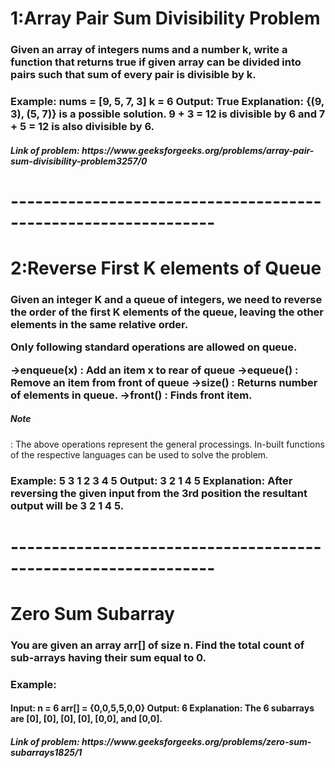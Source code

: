 <h1>1:Array Pair Sum Divisibility Problem</h1>
<h3>Given an array of integers nums and a number k, write a function that returns true if given array can be divided into pairs such that sum of every pair is divisible by k.</h3>
<h3>Example:
nums = [9, 5, 7, 3]
k = 6
Output: 
True
Explanation: 
{(9, 3), (5, 7)} is a 
possible solution. 9 + 3 = 12 is divisible
by 6 and 7 + 5 = 12 is also divisible by 6.
</h3>
<h5>Link of problem: https://www.geeksforgeeks.org/problems/array-pair-sum-divisibility-problem3257/0 </h5>

<h1>---------------------------------------------------------------</h1>
<h1>2:Reverse First K elements of Queue</h1>
<h3>Given an integer K and a queue of integers, we need to reverse the order of the first K elements of the queue, leaving the other elements in the same relative order.

Only following standard operations are allowed on queue.

->enqueue(x) : Add an item x to rear of queue
->equeue() : Remove an item from front of queue
->size() : Returns number of elements in queue.
->front() : Finds front item.
<h5>Note</h5>: The above operations represent the general processings. In-built functions of the respective languages can be used to solve the problem.</h3>
<h3>Example:
5 3
1 2 3 4 5
Output: 
3 2 1 4 5
Explanation: 
After reversing the given
input from the 3rd position the resultant
output will be 3 2 1 4 5.
</h3>
<h1>---------------------------------------------------------------</h1>
<h1>Zero Sum Subarray</h1>
<h3>You are given an array arr[] of size n. Find the total count of sub-arrays having their sum equal to 0.</h3>
<h3>Example:</h3>
<h4>Input:
n = 6
arr[] = {0,0,5,5,0,0}
Output: 6
Explanation: The 6 subarrays are 
[0], [0], [0], [0], [0,0], and [0,0].</h4>
<h5>Link of problem: https://www.geeksforgeeks.org/problems/zero-sum-subarrays1825/1 </h5>
